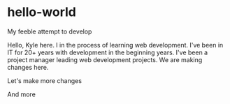 # hello-world
My feeble attempt to develop

Hello, Kyle here. I in the process of learning web development. I've been in IT for 20+ years with development in the beginning years. I've been a project manager leading web development projects. We are making changes here.

Let's make more changes

And more
